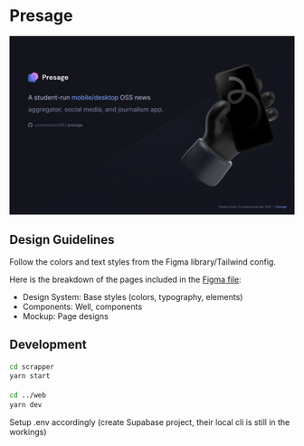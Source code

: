 # Presage

![Presage Thumbnail](web/public/static/github-thumbnail.png)

## Design Guidelines

Follow the colors and text styles from the Figma library/Tailwind config.

Here is the breakdown of the pages included in the [Figma file](https://www.figma.com/file/IFAZsGG1ptOYlQiFQGO6lB/Presage-Design-System?node-id=28%3A0&frame-preset-name=Desktop):

- Design System: Base styles (colors, typography, elements)
- Components: Well, components
- Mockup: Page designs

## Development

```bash
cd scrapper
yarn start

cd ../web
yarn dev
```

Setup .env accordingly (create Supabase project, their local cli is still in the workings)
